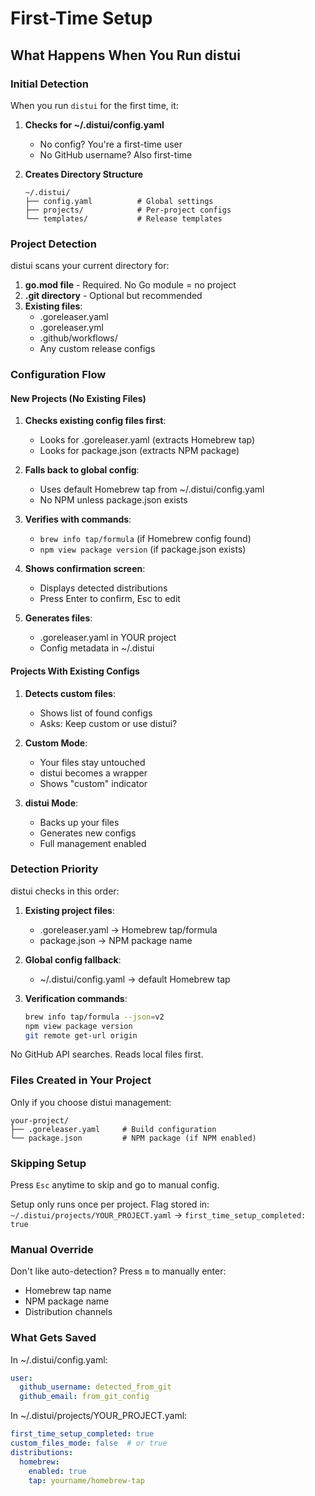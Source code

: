 # First-Time Setup

## What Happens When You Run distui

### Initial Detection

When you run `distui` for the first time, it:

1. **Checks for ~/.distui/config.yaml**
   - No config? You're a first-time user
   - No GitHub username? Also first-time


2. **Creates Directory Structure**
   ```
   ~/.distui/
   ├── config.yaml          # Global settings
   ├── projects/            # Per-project configs
   └── templates/           # Release templates
   ```

### Project Detection

distui scans your current directory for:

1. **go.mod file** - Required. No Go module = no project
2. **.git directory** - Optional but recommended
3. **Existing files**:
   - .goreleaser.yaml
   - .goreleaser.yml
   - .github/workflows/
   - Any custom release configs

### Configuration Flow

#### New Projects (No Existing Files)

1. **Checks existing config files first**:
   - Looks for .goreleaser.yaml (extracts Homebrew tap)
   - Looks for package.json (extracts NPM package)

2. **Falls back to global config**:
   - Uses default Homebrew tap from ~/.distui/config.yaml
   - No NPM unless package.json exists

3. **Verifies with commands**:
   - `brew info tap/formula` (if Homebrew config found)
   - `npm view package version` (if package.json exists)

4. **Shows confirmation screen**:
   - Displays detected distributions
   - Press Enter to confirm, Esc to edit

5. **Generates files**:
   - .goreleaser.yaml in YOUR project
   - Config metadata in ~/.distui

#### Projects With Existing Configs

1. **Detects custom files**:
   - Shows list of found configs
   - Asks: Keep custom or use distui?

2. **Custom Mode**:
   - Your files stay untouched
   - distui becomes a wrapper
   - Shows "custom" indicator

3. **distui Mode**:
   - Backs up your files
   - Generates new configs
   - Full management enabled

### Detection Priority

distui checks in this order:

1. **Existing project files**:
   - .goreleaser.yaml → Homebrew tap/formula
   - package.json → NPM package name

2. **Global config fallback**:
   - ~/.distui/config.yaml → default Homebrew tap

3. **Verification commands**:
   ```bash
   brew info tap/formula --json=v2
   npm view package version
   git remote get-url origin
   ```

No GitHub API searches. Reads local files first.

### Files Created in Your Project

Only if you choose distui management:

```
your-project/
├── .goreleaser.yaml     # Build configuration
└── package.json         # NPM package (if NPM enabled)
```

### Skipping Setup

Press `Esc` anytime to skip and go to manual config.

Setup only runs once per project. Flag stored in:
`~/.distui/projects/YOUR_PROJECT.yaml` → `first_time_setup_completed: true`

### Manual Override

Don't like auto-detection? Press `m` to manually enter:
- Homebrew tap name
- NPM package name
- Distribution channels

### What Gets Saved

In ~/.distui/config.yaml:
```yaml
user:
  github_username: detected_from_git
  github_email: from_git_config
```

In ~/.distui/projects/YOUR_PROJECT.yaml:
```yaml
first_time_setup_completed: true
custom_files_mode: false  # or true
distributions:
  homebrew:
    enabled: true
    tap: yourname/homebrew-tap
```
